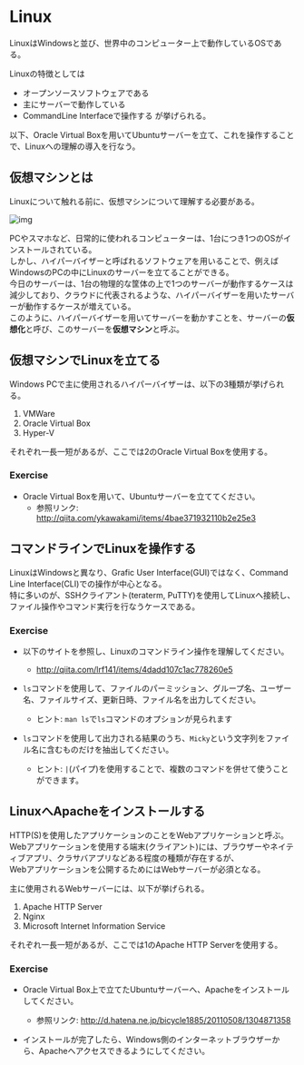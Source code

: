 # Linux
LinuxはWindowsと並び、世界中のコンピューター上で動作しているOSである。  

Linuxの特徴としては
- オープンソースソフトウェアである
- 主にサーバーで動作している
- CommandLine Interfaceで操作する
が挙げられる。  

以下、Oracle Virtual Boxを用いてUbuntuサーバーを立て、これを操作することで、Linuxへの理解の導入を行なう。

## 仮想マシンとは
Linuxについて触れる前に、仮想マシンについて理解する必要がある。  

![img](http://www.networld.co.jp/files/3414/3937/0302/sol1_image03.jpg)

PCやスマホなど、日常的に使われるコンピューターは、1台につき1つのOSがインストールされている。  
しかし、ハイパーバイザーと呼ばれるソフトウェアを用いることで、例えばWindowsのPCの中にLinuxのサーバーを立てることができる。  
今日のサーバーは、1台の物理的な筐体の上で1つのサーバーが動作するケースは減少しており、クラウドに代表されるような、ハイパーバイザーを用いたサーバーが動作するケースが増えている。   
このように、ハイパーバイザーを用いてサーバーを動かすことを、サーバーの**仮想化**と呼び、このサーバーを**仮想マシン**と呼ぶ。  

## 仮想マシンでLinuxを立てる
Windows PCで主に使用されるハイパーバイザーは、以下の3種類が挙げられる。

1.  VMWare
2.  Oracle Virtual Box
3.  Hyper-V

それぞれ一長一短があるが、ここでは2のOracle Virtual Boxを使用する。

### Exercise
- Oracle Virtual Boxを用いて、Ubuntuサーバーを立ててください。
  - 参照リンク: http://qiita.com/ykawakami/items/4bae371932110b2e25e3

## コマンドラインでLinuxを操作する
LinuxはWindowsと異なり、Grafic User Interface(GUI)ではなく、Command Line Interface(CLI)での操作が中心となる。  
特に多いのが、SSHクライアント(teraterm, PuTTY)を使用してLinuxへ接続し、ファイル操作やコマンド実行を行なうケースである。  

### Exercise
- 以下のサイトを参照し、Linuxのコマンドライン操作を理解してください。
  - http://qiita.com/lrf141/items/4dadd107c1ac778260e5

- `ls`コマンドを使用して、ファイルのパーミッション、グループ名、ユーザー名、ファイルサイズ、更新日時、ファイル名を出力してください。
  - ヒント: `man ls`で`ls`コマンドのオプションが見られます

- `ls`コマンドを使用して出力される結果のうち、`Micky`という文字列をファイル名に含むものだけを抽出してください。
  - ヒント: `|`(パイプ)を使用することで、複数のコマンドを併せて使うことができます。

## LinuxへApacheをインストールする
HTTP(S)を使用したアプリケーションのことをWebアプリケーションと呼ぶ。  
Webアプリケーションを使用する端末(クライアント)には、ブラウザーやネイティブアプリ、クラサバアプリなどある程度の種類が存在するが、  
Webアプリケーションを公開するためにはWebサーバーが必須となる。  

主に使用されるWebサーバーには、以下が挙げられる。

1.  Apache HTTP Server
2.  Nginx
3.  Microsoft Internet Information Service

それぞれ一長一短があるが、ここでは1のApache HTTP Serverを使用する。

### Exercise
- Oracle Virtual Box上で立てたUbuntuサーバーへ、Apacheをインストールしてください。  
  - 参照リンク: http://d.hatena.ne.jp/bicycle1885/20110508/1304871358

- インストールが完了したら、Windows側のインターネットブラウザーから、Apacheへアクセスできるようにしてください。  



